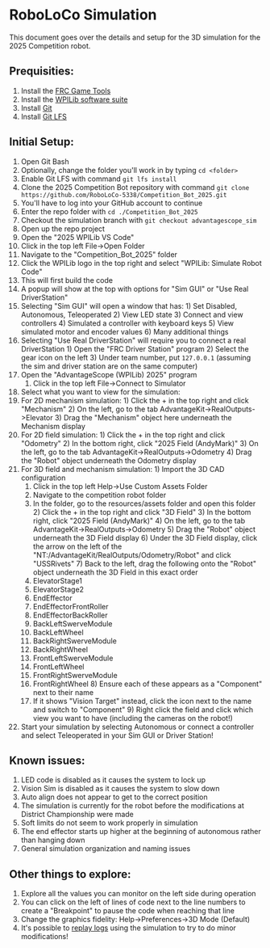 # RoboLoCo Simulation

This document goes over the details and setup for the 3D simulation for the 2025 Competition robot.

## Prequisities:
1) Install the [FRC Game Tools](https://docs.wpilib.org/en/stable/docs/zero-to-robot/step-2/frc-game-tools.html)
2) Install the [WPILib software suite](https://docs.wpilib.org/en/stable/docs/zero-to-robot/step-2/wpilib-setup.html)
3) Install [Git](https://git-scm.com/downloads)
4) Install [Git LFS](https://git-lfs.com/)

## Initial Setup:
1) Open Git Bash
  1) Optionally, change the folder you'll work in by typing `cd <folder>`
2) Enable Git LFS with command `git lfs install`
3) Clone the 2025 Competition Bot repository with command `git clone https://github.com/RoboLoCo-5338/Competition_Bot_2025.git`
  1) You'll have to log into your GitHub account to continue
4) Enter the repo folder with `cd ./Competition_Bot_2025`
5) Checkout the simulation branch with `git checkout advantagescope_sim`
6) Open up the repo project
  1) Open the "2025 WPILib VS Code"
  2) Click in the top left File->Open Folder
  3) Navigate to the "Competition_Bot_2025" folder
7) Click the WPILib logo in the top right and select "WPILib: Simulate Robot Code"
  1) This will first build the code
8) A popup will show at the top with options for "Sim GUI" or "Use Real DriverStation"
  1) Selecting "Sim GUI" will open a window that has:
    1) Set Disabled, Autonomous, Teleoperated
    2) View LED state
    3) Connect and view controllers
    4) Simulated a controller with keyboard keys
    5) View simulated motor and encoder values
    6) Many additional things
  2) Selecting "Use Real DriverStation" will require you to connect a real DriverStation
    1) Open the "FRC Driver Station" program
    2) Select the gear icon on the left
    3) Under team number, put `127.0.0.1` (assuming the sim and driver station are on the same computer)
9) Open the "AdvantageScope (WPILib) 2025" program
    1) Click in the top left File->Connect to Simulator
10) Select what you want to view for the simulation:
  1) For 2D mechanism simulation:
    1) Click the + in the top right and click "Mechanism"
    2) On the left, go to the tab AdvantageKit->RealOutputs->Elevator
    3) Drag the "Mechanism" object here underneath the Mechanism display
  2) For 2D field simulation:
    1) Click the + in the top right and click "Odometry"
    2) In the bottom right, click "2025 Field (AndyMark)"
    3) On the left, go to the tab AdvantageKit->RealOutputs->Odometry
    4) Drag the "Robot" object underneath the Odometry display
  3) For 3D field and mechanism simulation:
    1) Import the 3D CAD configuration
      1) Click in the top left Help->Use Custom Assets Folder
      2) Navigate to the competition robot folder
      3) In the folder, go to the resources/assets folder and open this folder
    2) Click the + in the top right and click "3D Field"
    3) In the bottom right, click "2025 Field (AndyMark)"
    4) On the left, go to the tab AdvantageKit->RealOutputs->Odometry
    5) Drag the "Robot" object underneath the 3D Field display
    6) Under the 3D Field display, click the arrow on the left of the "NT:/AdvantageKit/RealOutputs/Odometry/Robot" and click "USSRivets"
    7) Back to the left, drag the following onto the "Robot" object underneath the 3D Field in this exact order
      1) ElevatorStage1
      2) ElevatorStage2
      3) EndEffector
      4) EndEffectorFrontRoller
      5) EndEffectorBackRoller
      6) BackLeftSwerveModule
      7) BackLeftWheel
      8) BackRightSwerveModule
      9) BackRightWheel
      10) FrontLeftSwerveModule
      11) FrontLeftWheel
      12) FrontRightSwerveModule
      13) FrontRightWheel
    8) Ensure each of these appears as a "Component" next to their name
      1) If it shows "Vision Target" instead, click the icon next to the name and switch to "Component"
    9) Right click the field and click which view you want to have (including the cameras on the robot!)
11) Start your simulation by selecting Autonomous or connect a controller and select Teleoperated in your Sim GUI or Driver Station!

## Known issues:
1) LED code is disabled as it causes the system to lock up
2) Vision Sim is disabled as it causes the system to slow down
3) Auto align does not appear to get to the correct position
4) The simulation is currently for the robot before the modifications at District Championship were made
5) Soft limits do not seem to work properly in simulation
6) The end effector starts up higher at the beginning of autonomous rather than hanging down
7) General simulation organization and naming issues

## Other things to explore:
1) Explore all the values you can monitor on the left side during operation
2) You can click on the left of lines of code next to the line numbers to create a "Breakpoint" to pause the code when reaching that line
3) Change the graphics fidelity: Help->Preferences->3D Mode (Default)
4) It's possible to [replay logs](https://docs.advantagekit.org/getting-started/traditional-replay) using the simulation to try to do minor modifications!
